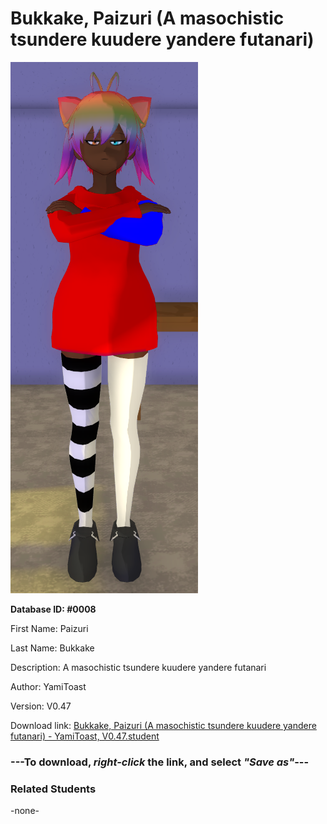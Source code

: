 # Bukkake, Paizuri (A masochistic tsundere kuudere yandere futanari)

<img src="../../Files/Images/Bukkake, Paizuri (A masochistic tsundere kuudere yandere futanari).png" title="Bukkake, Paizuri (A masochistic tsundere kuudere yandere futanari) - YamiToast, V0.47">

**Database ID: #0008**

First Name: Paizuri

Last Name: Bukkake

Description: A masochistic tsundere kuudere yandere futanari

Author: YamiToast

Version: V0.47

Download link: <a href="https://raw.githubusercontent.com/Arbiter1223/Daigaku-Gurashi-Custom-Students/master/Files/Student%20Files/Bukkake%2C%20Paizuri%20(A%20masochistic%20tsundere%20kuudere%20yandere%20futanari)%20-%20YamiToast%2C%20V0.47.student">Bukkake, Paizuri (A masochistic tsundere kuudere yandere futanari) - YamiToast, V0.47.student</a>

### ---**To download, _right-click_ the link, and select _"Save as"_**---

### Related Students

-none-
